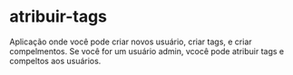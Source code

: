 # atribuir-tags
Aplicação onde você pode criar novos usuário, criar tags, e criar compelmentos. Se você for um usuário admin, vcocê pode atribuir tags e compeltos aos usuários.
